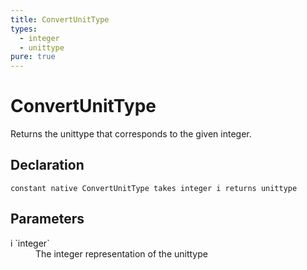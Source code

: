 ```yaml
---
title: ConvertUnitType
types:
  - integer
  - unittype
pure: true
---
```


# ConvertUnitType
Returns the unittype that corresponds to the given integer.

## Declaration

```
constant native ConvertUnitType takes integer i returns unittype
```

## Parameters
<dl>
  <dt>i `integer`</dt>
  <dd>The integer representation of the unittype</dd>
</dl>